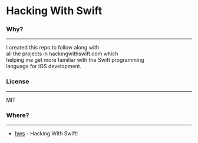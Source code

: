 # Hacking With Swift

### Why?
----

I created this repo to follow along with <br>
all the projects in hackingwithswift.com which <br>
helping me get more familiar with the Swift programming <br>
language for iOS development.

### License
----

MIT


### Where?
----
* [hws] - Hacking With Swift!

[hws]: <http://www.hackingwithswift.com>
